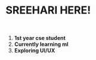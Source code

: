 <h1>SREEHARI HERE!</h1>
<br>
<ol>
<li><b>1st year cse student</b></li>
<li><b>Currently learning ml</b></li>
<li><b>Exploring UI/UX</b></li>
</ol>

